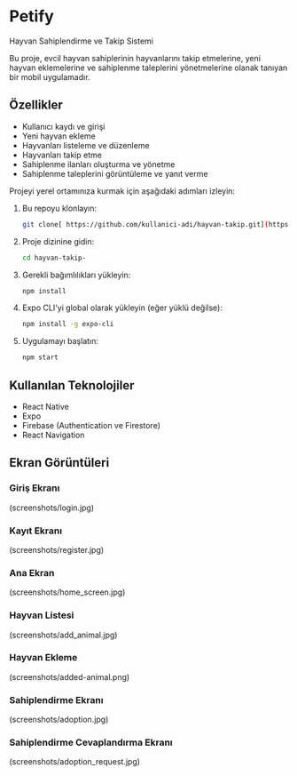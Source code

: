 # Petify
Hayvan Sahiplendirme ve Takip Sistemi

Bu proje, evcil hayvan sahiplerinin hayvanlarını takip etmelerine, yeni hayvan eklemelerine ve sahiplenme taleplerini yönetmelerine olanak tanıyan bir mobil uygulamadır.

## Özellikler

- Kullanıcı kaydı ve girişi
- Yeni hayvan ekleme
- Hayvanları listeleme ve düzenleme
- Hayvanları takip etme
- Sahiplenme ilanları oluşturma ve yönetme
- Sahiplenme taleplerini görüntüleme ve yanıt verme

Projeyi yerel ortamınıza kurmak için aşağıdaki adımları izleyin:

1. Bu repoyu klonlayın:
    ```sh
    git clone[ https://github.com/kullanici-adi/hayvan-takip.git](https://github.com/mertbalcii/Petify.git)
    ```

2. Proje dizinine gidin:
    ```sh
    cd hayvan-takip-
    ```

3. Gerekli bağımlılıkları yükleyin:
    ```sh
    npm install
    ```

4. Expo CLI'yi global olarak yükleyin (eğer yüklü değilse):
    ```sh
    npm install -g expo-cli
    ```

5. Uygulamayı başlatın:
    ```sh
    npm start
    ```

## Kullanılan Teknolojiler

- React Native
- Expo
- Firebase (Authentication ve Firestore)
- React Navigation

## Ekran Görüntüleri

### Giriş Ekranı
(screenshots/login.jpg)

### Kayıt Ekranı
(screenshots/register.jpg)

### Ana Ekran
(screenshots/home_screen.jpg)

### Hayvan Listesi
(screenshots/add_animal.jpg)

### Hayvan Ekleme
(screenshots/added-animal.png)

### Sahiplendirme Ekranı
(screenshots/adoption.jpg)

### Sahiplendirme Cevaplandırma Ekranı
(screenshots/adoption_request.jpg)
